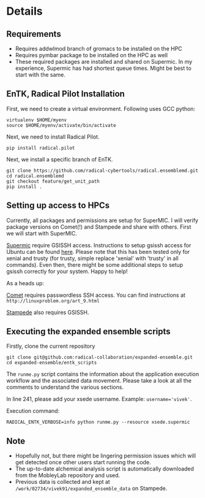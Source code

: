 # Details


## Requirements

* Requires addwlmod branch of gromacs to be installed on the HPC
* Requires pymbar package to be installed on the HPC as well
* These required packages are installed and shared on Supermic. In my experience, Supermic has had shortest queue times. Might be best to start with the same.

## EnTK, Radical Pilot Installation

First, we need to create a virtual environment. Following uses GCC python:

```
virtualenv $HOME/myenv
source $HOME/myenv/activate/bin/activate
```

Next, we need to install Radical Pilot.

```
pip install radical.pilot
```

Next, we install a specific branch of EnTK.

```
git clone https://github.com/radical-cybertools/radical.ensemblemd.git
cd radical.ensemblemd
git checkout feature/get_unit_path
pip install .
```

## Setting up access to HPCs

Currently, all packages and permissions are setup for SuperMIC. I will verify 
package versions on Comet(!) and Stampede and share with others. First we will start with SuperMIC.

[Supermic](http://www.hpc.lsu.edu/resources/hpc/system.php?system=SuperMIC)
require GSISSH access. Instructions to setup gsissh access for Ubuntu can be 
found [here](https://github.com/vivek-bala/docs/blob/master/misc/gsissh_setup_stampede_ubuntu_xenial.sh/).
Please note that this has been tested only for xenial and trusty (for trusty, simple replace 'xenial'
with 'trusty' in all commands). Even then, there might be some additional steps
to setup gsissh correctly for your system. Happy to help!

As a heads up:

[Comet](http://www.sdsc.edu/support/user_guides/comet.html) requires 
passwordless SSH access. You can find instructions at 
```http://linuxproblem.org/art_9.html```

[Stampede](https://portal.tacc.utexas.edu/user-guides/stampede) also requires 
GSISSH.


## Executing the expanded ensemble scripts

Firstly, clone the current repository

```
git clone git@github.com:radical-collaboration/expanded-ensemble.git
cd expanded-ensemble/entk_scripts
```

The ```runme.py``` script contains the information about the application execution
workflow and the associated data movement. Please take a look at all the 
comments to understand the various sections.

In line 241, please add your xsede username. Example: ```username='vivek'```.


Execution command: 
```
RADICAL_ENTK_VERBOSE=info python runme.py --resource xsede.supermic
```


## Note

* Hopefully not, but there might be lingering permission issues which will get detected
once other users start running the code.
* The up-to-date alchemical analysis script is automatically downloaded from the MobleyLab repository and used.
* Previous data is collected and kept at ```/work/02734/vivek91/expanded_ensemble_data``` on Stampede.

